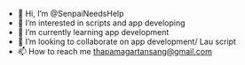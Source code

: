 - 👋 Hi, I’m @SenpaiNeedsHelp
- 👀 I’m interested in scripts and app developing
- 🌱 I’m currently learning app development
- 💞️ I’m looking to collaborate on app development/ Lau script
- 📫 How to reach me thapamagartansang@gmail.com

<!---
SenpaiNeedsHelp/SenpaiNeedsHelp is a ✨ special ✨ repository because its `README.md` (this file) appears on your GitHub profile.
You can click the Preview link to take a look at your changes.
--->
